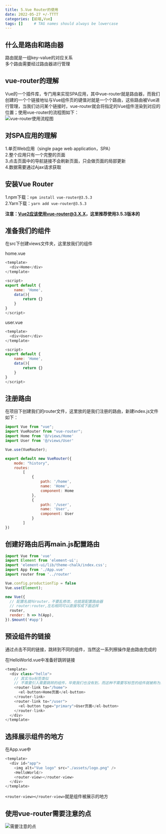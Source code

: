 ```yaml
---
title: 5.Vue Router的使用
date: 2022-05-27 +/-TTTT
categories: [前端,Vue]
tags: []     # TAG names should always be lowercase
---
```


## 什么是路由和路由器
路由就是一组key-value的对应关系<br>
多个路由需要经过路由器进行管理

## vue-router的理解
Vue的一个插件库，专门用来实现SPA应用，其中vue-router就是路由器，而我们创建的一个个链接地址与Vue组件页的键值对就是一个个路由，这些路由被Vue进行管理，当我们访问某个链接时，vue-router就会将指定的Vue组件渲染到对应的位置；使用vue-router的流程图如下：<br>
![vue-router使用流程图](/blog/202205281506527.png "vue-router使用流程图")

## 对SPA应用的理解
1.单页Web应用（single page web application，SPA）<br>
2.整个应用只有一个完整的页面<br>
3.点击页面中的导航链接不会刷新页面，只会做页面的局部更新<br>
4.数据需要通过Ajax请求获取

## 安装Vue Router
1.npm下载：`npm install vue-router@3.5.3`<br>
2.Yarn下载：`yarn add vue-router@3.5.3`<br>

**注意：Vue2应该使用vue-router@3.X.X，这里推荐使用3.5.3版本的**

## 准备我们的组件
在src下创建views文件夹，这里放我们的组件

home.vue<br>
```js
<template>
  <div>Home</div>
</template>

<script>
export default {
    name: 'Home',
    data(){
        return {}
    }
}
</script>
```

user.vue<br>
```js
<template>
  <div>User</div>
</template>

<script>
export default {
    name: 'Home',
    data(){
        return {}
    }
}
</script>
```

## 注册路由
在项目下创建我们的router文件，这里放的是我们注册的路由，新建index.js文件如下：<br>
```js
import Vue from "vue";
import VueRouter from "vue-router";
import Home from '@/views/Home'
import User from '@/views/User'

Vue.use(VueRouter);

export default new VueRouter({
    mode: "history",
    routes:
        [
            {
                path: '/home',
                name: 'Home',
                component: Home
            },
            {
                path: '/user',
                name: 'User',
                component: User
            }
        ]
})
````

## 创建好路由后再main.js配置路由
```js
import Vue from 'vue'
import Element from 'element-ui';
import 'element-ui/lib/theme-chalk/index.css';
import App from './App.vue'
import router from '../router'

Vue.config.productionTip = false
Vue.use(Element);

new Vue({
  // 配置名就叫router，不要乱修改，也就是配置路由器
  // router:router,左右相同可以直接写成下面这样
  router,
  render: h => h(App),
}).$mount('#app')
````


## 预设组件的链接
通过点击不同的链接，跳转到不同的组件，当然这一系列擦操作是由路由完成的

在HelloWorld.vue中准备好跳转链接<br>
```js
<template>
  <div class="hello">
    // 其实与a标签类似
    // 不需要引入需要跳转的组件，毕竟我们也没有到，而这种不需要写标签的组件就被称为路由组件，通常被放在views中，而一般组件就被放在components中
    <router-link to="/home">
      <el-button>Home页面</el-button>
    </router-link>
    <router-link to="/user">
      <el-button type="primary">User页面</el-button>
    </router-link>
  </div>
</template>
```

## 选择展示组件的地方
在App.vue中<br>
```js
<template>
  <div id="app">
    <img alt="Vue logo" src="./assets/logo.png" />
    <HelloWorld/>
    <router-view></router-view>
  </div>
</template>
```

`<router-view></router-view>`就是组件被展示的地方

## 使用vue-router需要注意的点
![需要注意的点](/blog/202205310057298.png "需要注意的点")